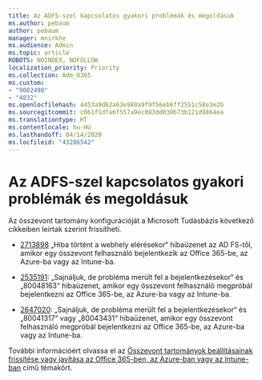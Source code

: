 ```yaml
---
title: Az ADFS-szel kapcsolatos gyakori problémák és megoldásuk
ms.author: pebaum
author: pebaum
manager: mnirkhe
ms.audience: Admin
ms.topic: article
ROBOTS: NOINDEX, NOFOLLOW
localization_priority: Priority
ms.collection: Adm_O365
ms.custom:
- "9002490"
- "4832"
ms.openlocfilehash: 4453a9d62a63e980a9f9f56eb6ff2551c58e3e2b
ms.sourcegitcommit: c061f1dfa6f557a9ec083dd030b73b121d9864ea
ms.translationtype: HT
ms.contentlocale: hu-HU
ms.lasthandoff: 04/14/2020
ms.locfileid: "43286542"
---
```

# <a name="common-issues-and-resolutions-for-adfs"></a>Az ADFS-szel kapcsolatos gyakori problémák és megoldásuk

Az összevont tartomány konfigurációját a Microsoft Tudásbázis következő cikkeiben leírtak szerint frissítheti.

- [2713898](https://support.microsoft.com/help/2713898) „Hiba történt a webhely elérésekor“ hibaüzenet az AD FS-től, amikor egy összevont felhasználó bejelentkezik az Office 365-be, az Azure-ba vagy az Intune-ba.

- [2535191](https://support.microsoft.com/help/2535191): „Sajnáljuk, de probléma merült fel a bejelentkezésekor“ és „80048163“ hibaüzenet, amikor egy összevont felhasználó megpróbál bejelentkezni az Office 365-be, az Azure-ba vagy az Intune-ba.

- [2647020](https://support.microsoft.com/help/2647020): „Sajnáljuk, de probléma merült fel a bejelentkezésekor“ és „80041317“ vagy „80043431“ hibaüzenet, amikor egy összevont felhasználó megpróbál bejelentkezni az Office 365-be, az Azure-ba vagy az Intune-ba.

További információért olvassa el az [Összevont tartományok beállításainak frissítése vagy javítása az Office 365-ben, az Azure-ban vagy az Intune-ban](https://docs.microsoft.com/hu-HU/office365/troubleshoot/active-directory/update-federated-domain-office-365) című témakört.
